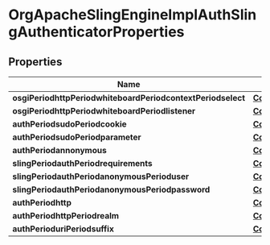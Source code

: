 
# OrgApacheSlingEngineImplAuthSlingAuthenticatorProperties

## Properties
Name | Type | Description | Notes
------------ | ------------- | ------------- | -------------
**osgiPeriodhttpPeriodwhiteboardPeriodcontextPeriodselect** | [**ConfigNodePropertyString**](ConfigNodePropertyString.md) |  |  [optional]
**osgiPeriodhttpPeriodwhiteboardPeriodlistener** | [**ConfigNodePropertyString**](ConfigNodePropertyString.md) |  |  [optional]
**authPeriodsudoPeriodcookie** | [**ConfigNodePropertyString**](ConfigNodePropertyString.md) |  |  [optional]
**authPeriodsudoPeriodparameter** | [**ConfigNodePropertyString**](ConfigNodePropertyString.md) |  |  [optional]
**authPeriodannonymous** | [**ConfigNodePropertyBoolean**](ConfigNodePropertyBoolean.md) |  |  [optional]
**slingPeriodauthPeriodrequirements** | [**ConfigNodePropertyArray**](ConfigNodePropertyArray.md) |  |  [optional]
**slingPeriodauthPeriodanonymousPerioduser** | [**ConfigNodePropertyString**](ConfigNodePropertyString.md) |  |  [optional]
**slingPeriodauthPeriodanonymousPeriodpassword** | [**ConfigNodePropertyString**](ConfigNodePropertyString.md) |  |  [optional]
**authPeriodhttp** | [**ConfigNodePropertyDropDown**](ConfigNodePropertyDropDown.md) |  |  [optional]
**authPeriodhttpPeriodrealm** | [**ConfigNodePropertyString**](ConfigNodePropertyString.md) |  |  [optional]
**authPerioduriPeriodsuffix** | [**ConfigNodePropertyArray**](ConfigNodePropertyArray.md) |  |  [optional]



